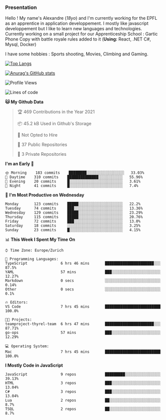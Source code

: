 ### Presentation



Hello ! My name's Alexandre (_18yo_) and I'm currently working for the EPFL as an apprentice in application developpement. I mostly like javascript developpement but I like to learn new languages and technologies. Currently working on a small project for our Apprenticeship School : Gartic Phone Copy with battle royale rules added to it (**Using:** React, .NET C#, Mysql, Docker)

I have some hobbies : Sports shooting, Movies, Climbing and Gaming.

[![Top Langs](https://github-readme-stats.vercel.app/api/top-langs/?username=tacticsch&layout=compact&langs_count=8&theme=react)](https://github.com/anuraghazra/github-readme-stats)

[![Anurag's GitHub stats](https://github-readme-stats.vercel.app/api?username=tacticsch&theme=react&show_icons=true&count_private=true)](https://github.com/anuraghazra/github-readme-stats)

<!--START_SECTION:waka-->
![Profile Views](http://img.shields.io/badge/Profile%20Views-1-blue)

![Lines of code](https://img.shields.io/badge/From%20Hello%20World%20I%27ve%20Written-111960%20lines%20of%20code-blue)

**🐱 My Github Data** 

> 🏆 469 Contributions in the Year 2021
 > 
> 📦 45.2 kB Used in Github's Storage 
 > 
> 🚫 Not Opted to Hire
 > 
> 📜 37 Public Repositories 
 > 
> 🔑 3 Private Repositories  
 > 
**I'm an Early 🐤** 

```text
🌞 Morning    183 commits    ████████░░░░░░░░░░░░░░░░░   33.03% 
🌆 Daytime    310 commits    ██████████████░░░░░░░░░░░   55.96% 
🌃 Evening    20 commits     █░░░░░░░░░░░░░░░░░░░░░░░░   3.61% 
🌙 Night      41 commits     █░░░░░░░░░░░░░░░░░░░░░░░░   7.4%

```
📅 **I'm Most Productive on Wednesday** 

```text
Monday       123 commits    █████░░░░░░░░░░░░░░░░░░░░   22.2% 
Tuesday      74 commits     ███░░░░░░░░░░░░░░░░░░░░░░   13.36% 
Wednesday    129 commits    █████░░░░░░░░░░░░░░░░░░░░   23.29% 
Thursday     115 commits    █████░░░░░░░░░░░░░░░░░░░░   20.76% 
Friday       72 commits     ███░░░░░░░░░░░░░░░░░░░░░░   13.0% 
Saturday     18 commits     ░░░░░░░░░░░░░░░░░░░░░░░░░   3.25% 
Sunday       23 commits     █░░░░░░░░░░░░░░░░░░░░░░░░   4.15%

```


📊 **This Week I Spent My Time On** 

```text
⌚︎ Time Zone: Europe/Zurich

💬 Programming Languages: 
TypeScript               6 hrs 46 mins       ██████████████████████░░░   87.5% 
YAML                     57 mins             ███░░░░░░░░░░░░░░░░░░░░░░   12.27% 
Markdown                 0 secs              ░░░░░░░░░░░░░░░░░░░░░░░░░   0.14% 
Other                    0 secs              ░░░░░░░░░░░░░░░░░░░░░░░░░   0.1%

🔥 Editors: 
VS Code                  7 hrs 45 mins       █████████████████████████   100.0%

🐱‍💻 Projects: 
teamproject-thyrel-team  6 hrs 47 mins       ██████████████████████░░░   87.71% 
go-ops                   57 mins             ███░░░░░░░░░░░░░░░░░░░░░░   12.29%

💻 Operating System: 
Mac                      7 hrs 45 mins       █████████████████████████   100.0%

```

**I Mostly Code in JavaScript** 

```text
JavaScript               9 repos             █████████░░░░░░░░░░░░░░░░   39.13% 
HTML                     3 repos             ███░░░░░░░░░░░░░░░░░░░░░░   13.04% 
C#                       3 repos             ███░░░░░░░░░░░░░░░░░░░░░░   13.04% 
Lua                      2 repos             ██░░░░░░░░░░░░░░░░░░░░░░░   8.7% 
TSQL                     2 repos             ██░░░░░░░░░░░░░░░░░░░░░░░   8.7%

```



<!--END_SECTION:waka-->
